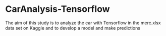 # CarAnalysis-Tensorflow


The aim of this study is to analyze the car with Tensorflow in the merc.xlsx data set on Kaggle and to develop a model and make predictions
